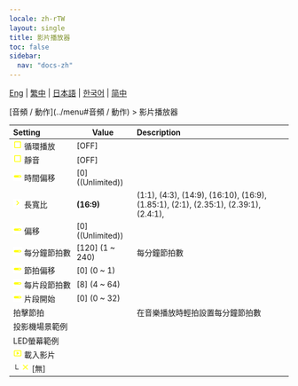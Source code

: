 ```yaml
---
locale: zh-rTW
layout: single
title: 影片播放器
toc: false
sidebar:
  nav: "docs-zh"
---
```

[Eng](/dancexr/menu/2025.4/motion/video_player) | [繁中](/tw/dancexr/menu/2025.4/motion/video_player) | [日本語](/jp/dancexr/menu/2025.4/motion/video_player) | [한국어](/kr/dancexr/menu/2025.4/motion/video_player) | [简中](/zh/dancexr/menu/2025.4/motion/video_player)

[音頻 / 動作](../menu#音頻 / 動作) > 影片播放器



| Setting | Value | Description |
| :--- | --- | :--- |
|<nobr><img src="/images/icon/ic_check_off.png" alt="check off icon"/> 循環播放</nobr>| [OFF] | 
|<nobr><img src="/images/icon/ic_check_off.png" alt="check off icon"/> 靜音</nobr>| [OFF] | 
|<nobr><img src="/images/icon/ic_slider.png" alt="slider icon"/> 時間偏移</nobr>| [0] ((Unlimited)) | 
|<nobr><img src="/images/icon/ic_chevron.png" alt="chevron icon"/> 長寬比</nobr>| **(16:9)** | (1:1), (4:3), (14:9), (16:10), (16:9), (1.85:1), (2:1), (2.35:1), (2.39:1), (2.4:1),  |
|<nobr><img src="/images/icon/ic_slider.png" alt="slider icon"/> 偏移</nobr>| [0] ((Unlimited)) | 
|<nobr><img src="/images/icon/ic_slider.png" alt="slider icon"/> 每分鐘節拍數</nobr>| [120] (1 ~ 240) | 每分鐘節拍數
|<nobr><img src="/images/icon/ic_slider.png" alt="slider icon"/> 節拍偏移</nobr>| [0] (0 ~ 1) | 
|<nobr><img src="/images/icon/ic_slider.png" alt="slider icon"/> 每片段節拍數</nobr>| [8] (4 ~ 64) | 
|<nobr><img src="/images/icon/ic_slider.png" alt="slider icon"/> 片段開始</nobr>| [0] (0 ~ 32) | 
|<nobr> 拍擊節拍</nobr>|| 在音樂播放時輕拍設置每分鐘節拍數
|<nobr> 投影機場景範例</nobr>|| 
|<nobr> LED螢幕範例</nobr>|| 
|<nobr><img src="/images/icon/ic_video.png" alt="video icon"/> 載入影片</nobr>|| 
|<nobr>└&nbsp;<img src="/images/icon/ic_close.png" alt="close icon"/> [無]</nobr>|| 
